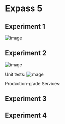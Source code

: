 # Expass 5

## Experiment 1
![image](https://github.com/587851/DAT250md/assets/69521897/783725ba-3c19-4417-b1bb-b69969401627)


## Experiment 2
![image](https://github.com/587851/DAT250md/assets/69521897/e7d6c20b-ccff-4d8d-a9aa-2c5e00d4b1fe)

Unit tests:
![image](https://github.com/587851/DAT250md/assets/69521897/c35a396d-68d9-4e92-a4ea-fafbe20d3a4b)

Production-grade Services:


## Experiment 3

## Experiment 4

